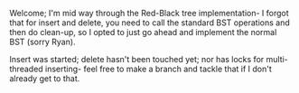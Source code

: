 Welcome; I'm mid way through the Red-Black tree implementation- I forgot that for insert and delete, you need to call the standard BST operations and then do clean-up, so I opted to just go ahead and implement the normal BST (sorry Ryan).

Insert was started; delete hasn't been touched yet; nor has locks for multi-threaded inserting- feel free to make a branch and tackle that if I don't already get to that.